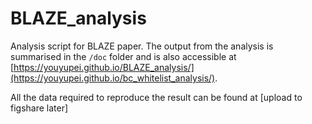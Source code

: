 # BLAZE_analysis
Analysis script for BLAZE paper. The output from the analysis is summarised in the `/doc` folder and is also accessible at [https://youyupei.github.io/BLAZE_analysis/](https://youyupei.github.io/bc_whitelist_analysis/).

All the data required to reproduce the result can be found at [upload to figshare later]
